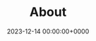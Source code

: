 ---
title: About
description: "Self Introduction and Site Building Explanations"
slug: about
date: 2023-12-14 00:00:00+0000
categories:
    - about
tags:
    - about
menu:
    main:
        weight: 1
        params:
            icon: about
---